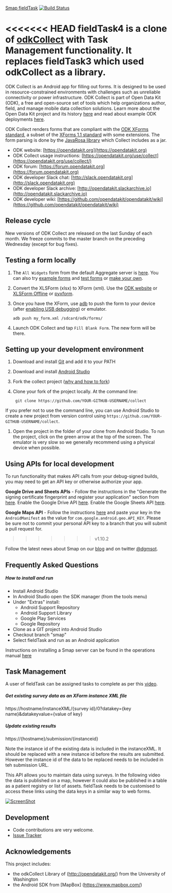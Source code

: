 [Smap fieldTask](http://www.smap.com.au) 
[![Build Status](https://travis-ci.org/nap2000/fieldTask2.svg)](https://travis-ci.org/nap2000/fieldTask2)

<<<<<<< HEAD
fieldTask4 is a clone of [odkCollect](http://opendatakit.org/use/collect/) with Task Management functionality. It replaces fieldTask3 which used odkCollect as a library.
=======
ODK Collect is an Android app for filling out forms. It is designed to be used in resource-constrained environments with challenges such as unreliable connectivity or power infrastructure. ODK Collect is part of Open Data Kit (ODK), a free and open-source set of tools which help organizations author, field, and manage mobile data collection solutions. Learn more about the Open Data Kit project and its history [here](https://opendatakit.org/about/) and read about example ODK deployments [here](https://opendatakit.org/about/deployments/).

ODK Collect renders forms that are compliant with the [ODK XForms standard](http://opendatakit.github.io/xforms-spec/), a subset of the [XForms 1.1 standard](https://www.w3.org/TR/xforms/) with some extensions. The form parsing is done by the [JavaRosa library](https://github.com/opendatakit/javarosa) which Collect includes as a jar.

* ODK website: [https://opendatakit.org](https://opendatakit.org)
* ODK Collect usage instructions: [https://opendatakit.org/use/collect](https://opendatakit.org/use/collect/)
* ODK forum: [https://forum.opendatakit.org](https://forum.opendatakit.org)
* ODK developer Slack chat: [http://slack.opendatakit.org](http://slack.opendatakit.org) 
* ODK developer Slack archive: [http://opendatakit.slackarchive.io](http://opendatakit.slackarchive.io) 
* ODK developer wiki: [https://github.com/opendatakit/opendatakit/wiki](https://github.com/opendatakit/opendatakit/wiki)

## Release cycle
New versions of ODK Collect are released on the last Sunday of each month. We freeze commits to the master branch on the preceding Wednesday (except for bug fixes).

## Testing a form locally

1. The `All Widgets` form from the default Aggregate server is [here](https://docs.google.com/spreadsheets/d/1af_Sl8A_L8_EULbhRLHVl8OclCfco09Hq2tqb9CslwQ/edit#gid=0). You can also try [example forms](https://github.com/XLSForm/example-forms) and [test forms](https://github.com/XLSForm/test-forms) or [make your own](https://xlsform.org).

1. Convert the XLSForm (xlsx) to XForm (xml). Use the [ODK website](http://opendatakit.org/xiframe/) or [XLSForm Offline](https://gumroad.com/l/xlsform-offline) or [pyxform](https://github.com/XLSForm/pyxform).

1. Once you have the XForm, use [adb](https://developer.android.com/studio/command-line/adb.html) to push the form to your device (after [enabling USB debugging](https://www.kingoapp.com/root-tutorials/how-to-enable-usb-debugging-mode-on-android.htm)) or emulator.
	```
	adb push my_form.xml /sdcard/odk/forms/
	```

1. Launch ODK Collect and tap `Fill Blank Form`. The new form will be there.

## Setting up your development environment

1. Download and install [Git](https://git-scm.com/downloads) and add it to your PATH

1. Download and install [Android Studio](https://developer.android.com/studio/index.html) 

1. Fork the collect project ([why and how to fork](https://help.github.com/articles/fork-a-repo/))

1. Clone your fork of the project locally. At the command line:

        git clone https://github.com/YOUR-GITHUB-USERNAME/collect

 If you prefer not to use the command line, you can use Android Studio to create a new project from version control using `https://github.com/YOUR-GITHUB-USERNAME/collect`. 

1. Open the project in the folder of your clone from Android Studio. To run the project, click on the green arrow at the top of the screen. The emulator is very slow so we generally recommend using a physical device when possible.

## Using APIs for local development

To run functionality that makes API calls from your debug-signed builds, you may need to get an API key or otherwise authorize your app.

**Google Drive and Sheets APIs** - Follow the instructions in the "Generate the signing certificate fingerprint and register your application" section from [here](https://developers.google.com/drive/android/auth). Enable the Google Drive API [here](https://console.developers.google.com/apis/api/drive/). Enable the Google Sheets API [here](https://console.developers.google.com/apis/api/sheets.googleapis.com).

**Google Maps API** - Follow the instructions [here](https://developers.google.com/maps/documentation/android-api/signup) and paste your key in the `AndroidManifest` as the value for `com.google.android.geo.API_KEY`. Please be sure not to commit your personal API key to a branch that you will submit a pull request for.
>>>>>>> v1.10.2
 
Follow the latest news about Smap on our [blog](http://blog.smap.com.au) and on twitter [@dgmsot](https://twitter.com/dgmsot).

Frequently Asked Questions
---------------------------
##### How to install and run
* Install Android Studio
* In Android Studio open the SDK manager (from the tools menu)
* Under "Extras" install:
    * Android Support Repository
    * Android Support Library
    * Google Play Services
    * Google Repository
* Clone as a GIT project into Android Studio
* Checkout branch "smap"
* Select fieldTask and run as an Android application

Instructions on installing a Smap server can be found in the operations manual [here](http://www.smap.com.au/downloads.shtml)

Task Management 
---------------

A user of fieldTask can be assigned tasks to complete as per this [video](http://www.smap.com.au/taskManagement.shtml). 

##### Get existing survey data as an XForm instance XML file
https://hostname/instanceXML/{survey id}/0?datakey={key name}&datakeyvalue={value of key}

##### Update existing results
https://{hostname}/submission/{instanceid}

Note the instance id of the existing data is included in the instanceXML.  It should be replaced with a new instance id before the results are submitted. However the instance id of the data to be replaced needs to be included in teh submission URL.

This API allows you to maintain data using surveys. In the following video the data is published on a map, however it could also be published in a table as a patient registry or list of assets. fieldTask needs to be customised to access these links using the data keys in a similar way to web forms.

[![ScreenShot](http://img.youtube.com/vi/FUNPOmMnt1I/0.jpg)](https://www.youtube.com/watch?v=FUNPOmMnt1I)

Development
-----------
* Code contributions are very welcome. 
* [Issue Tracker](https://github.com/smap-consulting/fieldTask4/issues)

Acknowledgements
----------------

This project includes:
* the odkCollect Library of (http://opendatakit.org/) from the University of Washington
* the Android SDK from [MapBox] (https://www.mapbox.com/)
